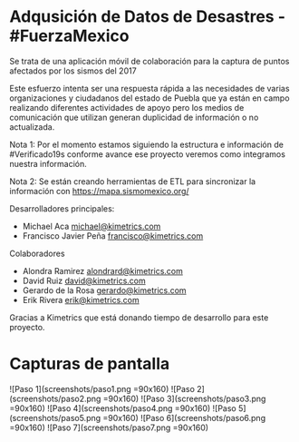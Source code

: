 # Adqusición de Datos de Desastres - #FuerzaMexico

Se trata de una aplicación móvil de colaboración para la captura de puntos afectados por los sismos del 2017

Este esfuerzo intenta ser una respuesta rápida a las necesidades de varias organizaciones y ciudadanos del estado de Puebla que ya están en campo realizando diferentes actividades de apoyo pero los medios de comunicación que utilizan generan duplicidad de información o no actualizada.

Nota 1: Por el momento estamos siguiendo la estructura e información de #Verificado19s conforme avance ese proyecto veremos como integramos nuestra información.

Nota 2: Se están creando herramientas de ETL para sincronizar la información con https://mapa.sismomexico.org/

Desarrolladores principales:

* Michael Aca <michael@kimetrics.com>
* Francisco Javier Peña <francisco@kimetrics.com>

Colaboradores
* Alondra Ramirez <alondrard@kimetrics.com>
* David Ruiz <david@kimetrics.com>
* Gerardo de la Rosa <gerardo@kimetrics.com>
* Erik Rivera <erik@kimetrics.com>

Gracias a Kimetrics que está donando tiempo de desarrollo para este proyecto.

# Capturas de pantalla
![Paso 1](screenshots/paso1.png =90x160)
![Paso 2](screenshots/paso2.png =90x160)
![Paso 3](screenshots/paso3.png =90x160)
![Paso 4](screenshots/paso4.png =90x160)
![Paso 5](screenshots/paso5.png =90x160)
![Paso 6](screenshots/paso6.png =90x160)
![Paso 7](screenshots/paso7.png =90x160)
